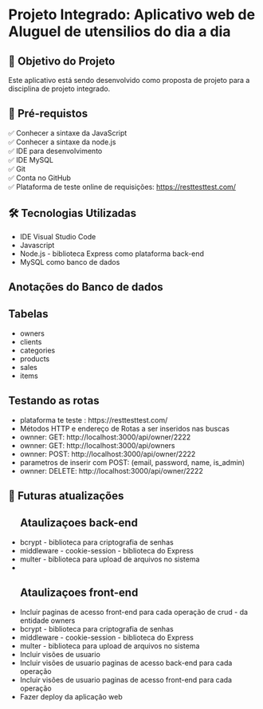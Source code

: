 <h1>Projeto Integrado: Aplicativo web de Aluguel de utensilios do dia a dia</h1>

<h2>🎯 Objetivo do Projeto</h2>

<p>Este aplicativo está sendo desenvolvido como proposta de projeto para a disciplina de projeto integrado.<br>

<h2>
🛑 Pré-requistos
</h2>

✅ Conhecer a sintaxe da JavaScript<br>
✅ Conhecer a sintaxe da node.js<br>
✅ IDE para desenvolvimento<br>
✅ IDE MySQL<br>
✅ Git<br>
✅ Conta no GitHub<br>
✅ Plataforma de teste online de requisições: https://resttesttest.com/ <br>


<h2>🛠 Tecnologias Utilizadas</h2>

<ul>
    <li>IDE Visual Studio Code</li>
    <li>Javascript </li>
    <li>Node.js - biblioteca Express como plataforma back-end</li>
    <li>MySQL como banco de dados</li>
</ul>


<h2>Anotações do Banco de dados</h2>

<h2><strong>Tabelas</strong></h2>
<ul>
    <li>owners</li>
    <li>clients </li>
    <li>categories</li>
    <li>products</li>
    <li>sales</li>
    <li>items</li>   
</ul>


<h2><strong> Testando as rotas</strong></h2>
<ul>
    <li>
    plataforma te teste :  https://resttesttest.com/ 
    </li>
    <li>Métodos HTTP e endereço de Rotas a ser inseridos nas buscas</li>
    <li>ownner: GET: http://localhost:3000/api/owner/2222</li>
    <li>ownner: GET: http://localhost:3000/api/owners</li>
    <li>ownner: POST: http://localhost:3000/api/owner/2222</li>
    <li>             parametros de inserir com POST: (email, password, name, is_admin) </li>       
    <li>ownner: DELETE: http://localhost:3000/api/owner/2222</li>
</ul>


<h2>
🛑 Futuras atualizações
</h2>

<ul>
    <h2>
    <strong>Ataulizaçoes back-end</strong>
    </h2>    
    <li>bcrypt - biblioteca para criptografia de senhas</li>
    <li>middleware - cookie-session - biblioteca do Express</li>
    <li>multer - biblioteca para upload de arquivos no sistema</li>
    <li></li>
    <h2>
    <strong>Ataulizaçoes front-end</strong>
    </h2>
    <li>Incluir paginas de acesso front-end para cada operação de crud - da entidade owners</li>       
    <li>bcrypt - biblioteca para criptografia de senhas</li>
    <li>middleware - cookie-session - biblioteca do Express</li>
    <li>multer - biblioteca para upload de arquivos no sistema</li>
    <li>Incluir visões de usuario</li>
    <li>Incluir visões de usuario paginas de acesso back-end para cada operação</li>
    <li>Incluir visões de usuario paginas de acesso front-end para cada operação</li>
    <li>Fazer deploy da aplicação web</li>
</ul>




